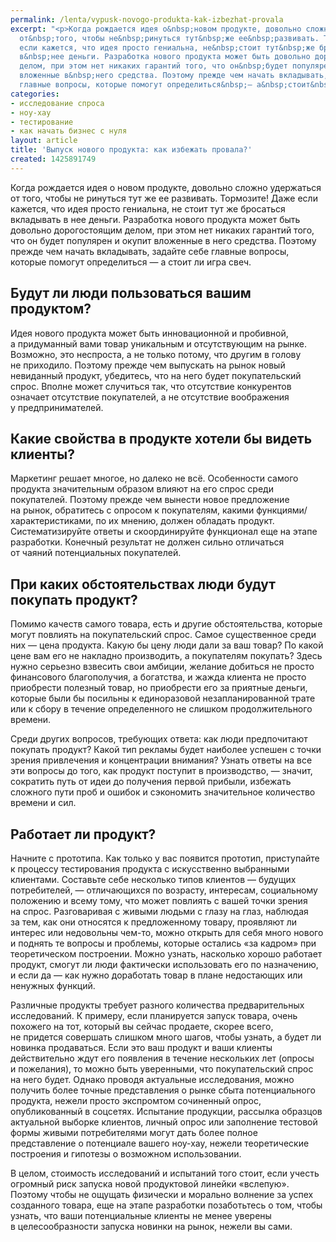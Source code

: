 ```yaml
---
permalink: /lenta/vypusk-novogo-produkta-kak-izbezhat-provala
excerpt: "<p>Когда рождается идея о&nbsp;новом продукте, довольно сложно удержаться
  от&nbsp;того, чтобы не&nbsp;ринуться тут&nbsp;же ее&nbsp;развивать. Тормозите! Даже
  если кажется, что идея просто гениальна, не&nbsp;стоит тут&nbsp;же бросаться вкладывать
  в&nbsp;нее деньги. Разработка нового продукта может быть довольно дорогостоящим
  делом, при этом нет никаких гарантий того, что он&nbsp;будет популярен и&nbsp;окупит
  вложенные в&nbsp;него средства. Поэтому прежде чем начать вкладывать, задайте себе
  главные вопросы, которые помогут определиться&nbsp;— а&nbsp;стоит&nbsp;ли игра свеч.</p>"
categories:
- исследование спроса
- ноу-хау
- тестирование
- как начать бизнес с нуля
layout: article
title: 'Выпуск нового продукта: как избежать провала?'
created: 1425891749
---
```

<p>Когда рождается идея о&nbsp;новом продукте, довольно сложно удержаться от&nbsp;того, чтобы не&nbsp;ринуться тут&nbsp;же ее&nbsp;развивать. Тормозите! Даже если кажется, что идея просто гениальна, не&nbsp;стоит тут&nbsp;же бросаться вкладывать в&nbsp;нее деньги. Разработка нового продукта может быть довольно дорогостоящим делом, при этом нет никаких гарантий того, что он&nbsp;будет популярен и&nbsp;окупит вложенные в&nbsp;него средства. Поэтому прежде чем начать вкладывать, задайте себе главные вопросы, которые помогут определиться&nbsp;— а&nbsp;стоит&nbsp;ли игра свеч.</p>
<h2>Будут&nbsp;ли люди пользоваться вашим продуктом?</h2>
<p>Идея нового продукта может быть инновационной и&nbsp;пробивной, а&nbsp;придуманный вами товар уникальным и&nbsp;отсутствующим на&nbsp;рынке. Возможно, это неспроста, а&nbsp;не&nbsp;только потому, что другим в&nbsp;голову не&nbsp;приходило. Поэтому прежде чем выпускать на&nbsp;рынок новый невиданный продукт, убедитесь, что на&nbsp;него будет покупательский спрос. Вполне может случиться так, что отсутствие конкурентов означает отсутствие покупателей, а&nbsp;не&nbsp;отсутствие воображения у&nbsp;предпринимателей.</p>
<h2>Какие свойства в&nbsp;продукте хотели&nbsp;бы видеть клиенты?</h2>
<p>Маркетинг решает многое, но&nbsp;далеко не&nbsp;всё. Особенности самого продукта значительным образом влияют на&nbsp;его спрос среди покупателей. Поэтому прежде чем вынести новое предложение на&nbsp;рынок, обратитесь с&nbsp;опросом к&nbsp;покупателям, какими функциями/характеристиками, по&nbsp;их&nbsp;мнению, должен обладать продукт. Систематизируйте ответы и&nbsp;скоординируйте функционал еще на&nbsp;этапе разработки. Конечный результат не&nbsp;должен сильно отличаться от&nbsp;чаяний потенциальных покупателей. </p>
<h2>При каких обстоятельствах люди будут покупать продукт?</h2>
<p>Помимо качеств самого товара, есть и&nbsp;другие обстоятельства, которые могут повлиять на&nbsp;покупательский спрос. Самое существенное среди них&nbsp;— цена продукта. Какую&nbsp;бы цену люди дали за&nbsp;ваш товар? По&nbsp;какой цене вам его не&nbsp;накладно производить, а&nbsp;покупателям покупать? Здесь нужно серьезно взвесить свои амбиции, желание добиться не&nbsp;просто финансового благополучия, а&nbsp;богатства, и&nbsp;жажда клиента не&nbsp;просто приобрести полезный товар, но&nbsp;приобрести его за&nbsp;приятные деньги, которые были&nbsp;бы посильны к&nbsp;единоразовой незапланированной трате или к&nbsp;сбору в&nbsp;течение определенного не&nbsp;слишком продолжительного времени.</p>
<p>Среди других вопросов, требующих ответа: как люди предпочитают покупать продукт? Какой тип рекламы будет наиболее успешен с&nbsp;точки зрения привлечения и&nbsp;концентрации внимания? Узнать ответы на&nbsp;все эти вопросы до&nbsp;того, как продукт поступит в&nbsp;производство,&nbsp;— значит, сократить путь от&nbsp;идеи до&nbsp;получения первой прибыли, избежать сложного пути проб и&nbsp;ошибок и&nbsp;сэкономить значительное количество времени и&nbsp;сил.</p>
<h2>Работает&nbsp;ли продукт?</h2>
<p>Начните с&nbsp;прототипа. Как только у&nbsp;вас появится прототип, приступайте к&nbsp;процессу тестирования продукта с&nbsp;искусственно выбранными клиентами. Составьте себе несколько типов клиентов&nbsp;— будущих потребителей,&nbsp;— отличающихся по&nbsp;возрасту, интересам, социальному положению и&nbsp;всему тому, что может повлиять с&nbsp;вашей точки зрения на&nbsp;спрос. Разговаривая с&nbsp;живыми людьми с&nbsp;глазу на&nbsp;глаз, наблюдая за&nbsp;тем, как они относятся к&nbsp;предложенному товару, проявляют&nbsp;ли интерес или недовольны чем-то, можно открыть для себя много нового и&nbsp;поднять те&nbsp;вопросы и&nbsp;проблемы, которые остались «за&nbsp;кадром» при теоретическом построении. Можно узнать, насколько хорошо работает продукт, смогут&nbsp;ли люди фактически использовать его по&nbsp;назначению, и&nbsp;если да&nbsp;— как нужно доработать товар в&nbsp;плане недостающих или ненужных функций.</p>
<p>Различные продукты требует разного количества предварительных исследований. К&nbsp;примеру, если планируется запуск товара, очень похожего на&nbsp;тот, который вы&nbsp;сейчас продаете, скорее всего, не&nbsp;придется совершать слишком много шагов, чтобы узнать, а&nbsp;будет&nbsp;ли новинка продаваться. Если это ваш продукт и&nbsp;ваши клиенты действительно ждут его появления в&nbsp;течение нескольких лет (опросы и&nbsp;пожелания), то&nbsp;можно быть уверенными, что покупательский спрос на&nbsp;него будет. Однако проводя актуальные исследования, можно получить более точные представления о&nbsp;рынке сбыта потенциального продукта, нежели просто экспромтом сочиненный опрос, опубликованный в&nbsp;соцсетях. Испытание продукции, рассылка образцов актуальной выборке клиентов, личный опрос или заполнение тестовой формы живыми потребителями могут дать более полное представление о&nbsp;потенциале вашего ноу-хау, нежели теоретические построения и&nbsp;гипотезы о&nbsp;возможном использовании. </p>
<p>В&nbsp;целом, стоимость исследований и&nbsp;испытаний того стоит, если учесть огромный риск запуска новой продуктовой линейки «вслепую». Поэтому чтобы не&nbsp;ощущать физически и&nbsp;морально волнение за&nbsp;успех созданного товара, еще на&nbsp;этапе разработки позаботьтесь о&nbsp;том, чтобы узнать, что ваши потенциальные клиенты не&nbsp;менее уверены в&nbsp;целесообразности запуска новинки на&nbsp;рынок, нежели вы&nbsp;сами. </p>
